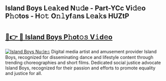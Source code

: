 ## Island Boys L𝚎a𝚔ed N𝚞𝚍e - Part-YCc Vi𝚍𝚎o P𝚑𝚘tos - H𝚘𝚝 O𝚗𝚕yf𝚊ns L𝚎a𝚔s HUZtP

# <h2><a href="http://kfb75t.oniu.top/?m=Island+Boys">🔗👉 🔴 Island Boys P𝚑ot𝚘𝚜 V𝚒d𝚎o</a></h2>

[![Island Boys Nu𝚍e𝚜](https://i.imgur.com/0qMVB7G.gif)](http://kfb75t.oniu.top/?m=Island+Boys)
Digital media artist and amusement provider Island Boys, recognized for disseminating dance and lifestyle content through trending choreographies and short films. Dedicated social justice advocate Island Boys, recognized for their passion and efforts to promote equality and justice for all.  
